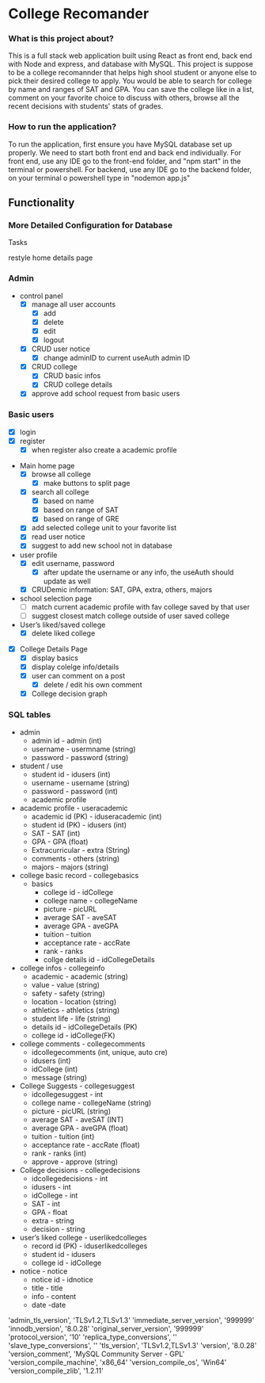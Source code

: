 # College Recomander

### What is this project about?

This is a full stack web application built using React as front end, back end with Node and express, and database with MySQL. This project is suppose to be a college recomannder that helps high shool student or anyone else to pick their desired college to apply. You would be able to search for college by name and ranges of SAT and GPA. You can save the college like in a list, comment on your favorite choice to discuss with others, browse all the recent decisions with students' stats of grades.

### How to run the application?

To run the application, first ensure you have MySQL database set up properly. We need to start both front end and back end individually. For front end, use any IDE go to the front-end folder, and "npm start" in the terminal or powershell. For backend, use any IDE go to the backend folder, on your terminal o powershell type in "nodemon app.js"

## Functionality

### More Detailed Configuration for Database

Tasks

restyle home details page

### Admin

* control panel
  * [X] manage all user accounts
    * [X] add
    * [X] delete
    * [X] edit
    * [X] logout
  * [X] CRUD user notice
    * [X] change adminID to current useAuth admin ID
  * [X] CRUD college
    * [X] CRUD basic infos
    * [X] CRUD college details
  * [X] approve add school request from basic users

### Basic users

* [X] login
* [X] register
  * [X] when register also create a academic profile

* Main home page
  * [X] browse all college
    * [X] make buttons to split page
  * [X] search all college
    * [X] based on name
    * [X] based on range of SAT
    * [X] based on range of GRE
  * [X] add selected college unit to your favorite list
  * [X] read user notice
  * [X] suggest to add new school not in database
* user profile
  * [X] edit username, password
    * [X] after update the username or any info, the useAuth should update as well
  * [X] CRUDemic information: SAT, GPA, extra, others, majors
* school selection page
  * [ ] match current academic profile with fav college saved by that user
  * [ ] suggest closest match college outside of user saved college
* User’s liked/saved college
  * [X] delete liked college

* [X] College Details Page
  * [X] display basics
  * [X] display colelge info/details
  * [X] user can comment on a post
    * [X] delete / edit his own comment
  * [X] College decision graph

### SQL tables

* admin
  * admin id - admin (int)
  * username - usermname (string)
  * password - password (string)
* student / use
  * student id - idusers (int)
  * username - username (string)
  * password - password (int)
  * academic profile
* academic profile  - useracademic
  * academic id (PK) - iduseracademic (int)
  * student id (PK) - idusers  (int)
  * SAT - SAT (int)
  * GPA - GPA (float)
  * Extracurricular - extra (String)
  * comments - others (string)
  * majors - majors (string)
* college basic record - collegebasics
  * basics
    * college id - idCollege
    * college name - collegeName
    * picture - picURL
    * average SAT - aveSAT
    * average GPA - aveGPA
    * tuition - tuition
    * acceptance rate - accRate
    * rank - ranks
    * collge details id - idCollegeDetails
* college infos - collegeinfo
  * academic - academic (string)
  * value - value (string)
  * safety - safety (string)
  * location - location (string)
  * athletics - athletics (string)
  * student life - life (string)
  * details id - idCollegeDetails (PK)
  * college id - idCollege(FK)
* college comments - collegecomments
  * idcollegecomments (int, unique, auto cre)
  * idusers (int)
  * idCollege (int)
  * message (string)
* College Suggests - collegesuggest
  * idcollegesuggest - int
  * college name - collegeName (string)
  * picture - picURL (string)
  * average SAT - aveSAT (INT)
  * average GPA - aveGPA (float)
  * tuition - tuition (int)
  * acceptance rate - accRate (float)
  * rank - ranks (int)
  * approve - approve (string)
* College decisions - collegedecisions
  * idcollegedecisions - int
  * idusers - int
  * idCollege - int
  * SAT - int
  * GPA - float
  * extra - string
  * decision - string
* user’s liked college - userlikedcolleges
  * record id (PK) - iduserlikedcolleges
  * student id -  idusers
  * college id - idCollege
* notice - notice
  * notice id - idnotice
  * title - title
  * info - content
  * date -date

'admin_tls_version', 'TLSv1.2,TLSv1.3'
'immediate_server_version', '999999'
'innodb_version', '8.0.28'
'original_server_version', '999999'
'protocol_version', '10'
'replica_type_conversions', ''
'slave_type_conversions', ''
'tls_version', 'TLSv1.2,TLSv1.3'
'version', '8.0.28'
'version_comment', 'MySQL Community Server - GPL'
'version_compile_machine', 'x86_64'
'version_compile_os', 'Win64'
'version_compile_zlib', '1.2.11'
